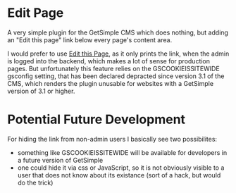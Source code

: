 Edit Page 
==============

A very simple plugin for the GetSimple CMS which does nothing, but adding an "Edit this page" 
link below every page's content area.

I would prefer to use [Edit this Page](http://get-simple.info/extend/plugin/edit-this-page-plugin/26/), 
as it only prints the link, when the admin is logged into the backend, which makes a lot of sense
for production pages. But unfortunately this feature relies on the GSCOOKIEISSITEWIDE gsconfig setting, that
has been declared depracted since version 3.1 of the CMS, which renders the plugin unusable for websites 
with a GetSimple version of 3.1 or higher.

Potential Future Development
============================
For hiding the link from non-admin users I basically see two possibilites:
-  something like GSCOOKIEISSITEWIDE will be available for developers in a future version of GetSimple
-  one could hide it via css or JavaScript, so it is not obviously visible to a user that does not know about its existance (sort of a hack, but would do the trick)